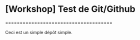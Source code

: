 # [Workshop] Test de Git/Github

=====================================

Ceci est un simple dépôt simple. 
